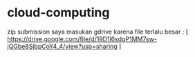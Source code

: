 # cloud-computing
zip submission saya masukan gdrive karena file terlalu besar : [ https://drive.google.com/file/d/19D1l6sdqP1MM7sw-jQGbe8SjbpCoY4_4/view?usp=sharing ]

